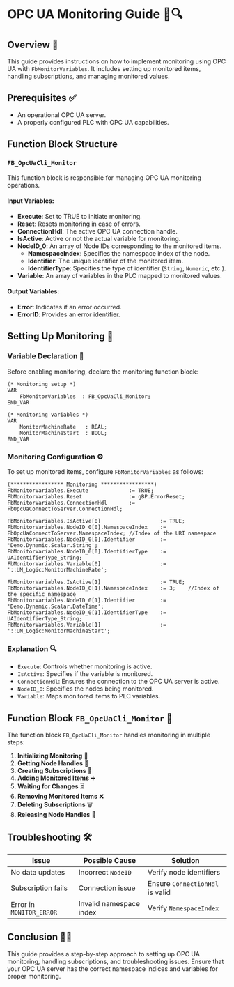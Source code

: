 # OPC UA Monitoring Guide 📡🔍

## Overview 🚀

This guide provides instructions on how to implement monitoring using OPC UA with `FbMonitorVariables`. It includes setting up monitored items, handling subscriptions, and managing monitored values.

## Prerequisites ✅

- An operational OPC UA server.
- A properly configured PLC with OPC UA capabilities.

## Function Block Structure

### `FB_OpcUaCli_Monitor`

This function block is responsible for managing OPC UA monitoring operations.

#### Input Variables:

- **Execute**: Set to TRUE to initiate monitoring.
- **Reset**: Resets monitoring in case of errors.
- **ConnectionHdl**: The active OPC UA connection handle.
- **IsActive**: Active or not the actual variable for monitoring.
- **NodeID\_0**: An array of Node IDs corresponding to the monitored items.
  - **NamespaceIndex**: Specifies the namespace index of the node.
  - **Identifier**: The unique identifier of the monitored item.
  - **IdentifierType**: Specifies the type of identifier (`String`, `Numeric`, etc.).
- **Variable**: An array of variables in the PLC mapped to monitored values.

#### Output Variables:

- **Error**: Indicates if an error occurred.
- **ErrorID**: Provides an error identifier.

## Setting Up Monitoring 🔧

### Variable Declaration 📝

Before enabling monitoring, declare the monitoring function block:

```structured-text
(* Monitoring setup *)
VAR
    FbMonitorVariables  : FB_OpcUaCli_Monitor;
END_VAR
```
```structured-text
(* Monitoring variables *)
VAR
    MonitorMachineRate   : REAL;
    MonitorMachineStart  : BOOL;
END_VAR
```
### Monitoring Configuration ⚙️

To set up monitored items, configure `FbMonitorVariables` as follows:

```structured-text
(***************** Monitoring *****************)
FbMonitorVariables.Execute             := TRUE;
FbMonitorVariables.Reset               := gBP.ErrorReset;
FbMonitorVariables.ConnectionHdl       := FbOpcUaConnectToServer.ConnectionHdl;

FbMonitorVariables.IsActive[0]                   := TRUE;
FbMonitorVariables.NodeID_0[0].NamespaceIndex    := FbOpcUaConnectToServer.NamespaceIndex; //Index of the URI namespace
FbMonitorVariables.NodeID_0[0].Identifier        := 'Demo.Dynamic.Scalar.String';
FbMonitorVariables.NodeID_0[0].IdentifierType    := UAIdentifierType_String;
FbMonitorVariables.Variable[0]                   := '::UM_Logic:MonitorMachineRate';

FbMonitorVariables.IsActive[1]                   := TRUE;
FbMonitorVariables.NodeID_0[1].NamespaceIndex    := 3;    //Index of the specific namespace
FbMonitorVariables.NodeID_0[1].Identifier        := 'Demo.Dynamic.Scalar.DateTime';
FbMonitorVariables.NodeID_0[1].IdentifierType    := UAIdentifierType_String;
FbMonitorVariables.Variable[1]                   := '::UM_Logic:MonitorMachineStart';
```

### Explanation 🔍

- `Execute`: Controls whether monitoring is active.
- `IsActive`: Specifies if the variable is monitored.
- `ConnectionHdl`: Ensures the connection to the OPC UA server is active.
- `NodeID_0`: Specifies the nodes being monitored.
- `Variable`: Maps monitored items to PLC variables.

## Function Block `FB_OpcUaCli_Monitor` 🔄

The function block `FB_OpcUaCli_Monitor` handles monitoring in multiple steps:

1. **Initializing Monitoring** 🏁
2. **Getting Node Handles** 🔗
3. **Creating Subscriptions** 📡
4. **Adding Monitored Items** ➕
5. **Waiting for Changes** ⏳
6. **Removing Monitored Items** ❌
7. **Deleting Subscriptions** 🗑️
8. **Releasing Node Handles** 🔄

## Troubleshooting 🛠️

| Issue                    | Possible Cause          | Solution                        |
| ------------------------ | ----------------------- | ------------------------------- |
| No data updates          | Incorrect `NodeID`      | Verify node identifiers         |
| Subscription fails       | Connection issue        | Ensure `ConnectionHdl` is valid |
| Error in `MONITOR_ERROR` | Invalid namespace index | Verify `NamespaceIndex`         |

## Conclusion 🎯✅

This guide provides a step-by-step approach to setting up OPC UA monitoring, handling subscriptions, and troubleshooting issues. Ensure that your OPC UA server has the correct namespace indices and variables for proper monitoring.

